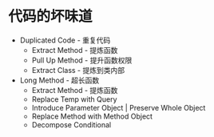 # 代码的坏味道

- Duplicated Code - 重复代码
    - Extract Method - 提炼函数
    - Pull Up Method - 提升函数权限
    - Extract Class - 提炼到类内部
- Long Method - 超长函数
    - Extract Method - 提炼函数
    - Replace Temp with Query
    - Introduce Parameter Object | Preserve Whole Object
    - Replace Method with Method Object
    - Decompose Conditional
